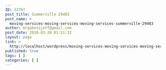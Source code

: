 ```yaml
---
ID: 12767
post_title: Summerville 29483
post_name: >
  moving-services-moving-services-moving-services-summerville-29483
author: mrgabonijeff@gmail.com
post_date: 2018-03-28 01:51:32
layout: page
link: >
  http://localhost/wordpress/moving-services-moving-services-moving-services-summerville-29483/
published: true
tags: [ ]
categories: [ ]
---
```


